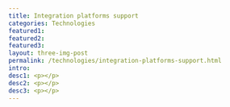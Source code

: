 ```yaml
---
title: Integration platforms support
categories: Technologies
featured1:
featured2:
featured3:
layout: three-img-post
permalink: /technologies/integration-platforms-support.html
intro:
desc1: <p></p>
desc2: <p></p>
desc3: <p></p>
---
```


